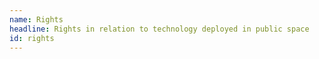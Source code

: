 ```yaml
---
name: Rights
headline: Rights in relation to technology deployed in public space
id: rights
---
```

